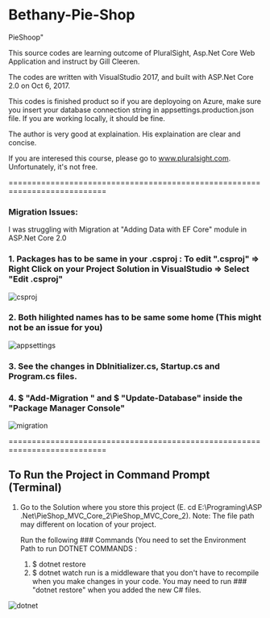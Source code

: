 # Bethany-Pie-Shop
PieShoop"

This source codes are learning outcome of PluralSight, Asp.Net Core Web Application and instruct by Gill Cleeren.

The codes are written with VisualStudio 2017, and built with ASP.Net Core 2.0 on Oct 6, 2017. 


This codes is finished product so if you are deployoing on Azure, make sure you insert your database connection string in appsettings.production.json file. If you are working locally, it should be fine.

The author is very good at explaination. His explaination are clear and concise.

If you are interesed this course, please go to www.pluralsight.com. Unfortunately, it's not free.

===========================================================================

### Migration Issues: 

I was struggling with Migration at "Adding Data with EF Core" module in ASP.Net Core 2.0

### 1. Packages has to be same in your .csproj : To edit ".csproj" => Right Click on your Project Solution in VisualStudio => Select "Edit <projectName>.csproj"

![csproj](https://user-images.githubusercontent.com/15990617/31258132-87caaf8a-aa99-11e7-8475-b986966677bc.JPG)


### 2. Both hilighted names has to be same some home (This might not be an issue for you)

![appsettings](https://user-images.githubusercontent.com/15990617/31258043-ca7f2dca-aa98-11e7-9ac1-3b271933936c.JPG)


### 3. See the changes in DbInitializer.cs, Startup.cs and Program.cs  files.

### 4. $ "Add-Migration <Name> " and $ "Update-Database" inside the "Package Manager Console"
![migration](https://user-images.githubusercontent.com/15990617/31258398-706806c4-aa9b-11e7-9db0-3537afa76f02.JPG)

===========================================================================

## To Run the Project in Command Prompt (Terminal)
1. Go to the Solution where you store this project (E. cd E:\Programing\ASP .Net\PieShop_MVC_Core_2\PieShop_MVC_Core_2).
   Note: The file path may different on location of your project. 
   
   Run the following ### Commands (You need to set the Environment Path to run DOTNET COMMANDS  : 
      
   1. $ dotnet restore
   2. $ dotnet watch run 
      is a middleware that you don't have to recompile when you make changes in your code. You may need to run ### "dotnet restore" 
      when you added the new C# files. 
      
![dotnet](https://user-images.githubusercontent.com/15990617/31258682-688fff04-aa9d-11e7-8c7f-96597378dff9.JPG)
      



